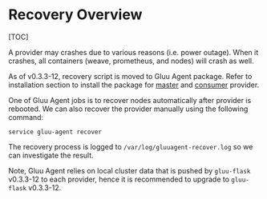 # Recovery Overview
[TOC]

A provider may crashes due to various reasons (i.e. power outage).
When it crashes, all containers (weave, prometheus, and nodes) will crash as well.

As of v0.3.3-12, recovery script is moved to Gluu Agent package.
Refer to installation section to install the package for [master](../installation/#installing-gluu-agent-on-master-provider) and [consumer](../installation/#installing-gluu-agent-on-consumer-provider) provider.

One of Gluu Agent jobs is to recover nodes automatically after provider is rebooted.
We can also recover the provider manually using the following command:

    service gluu-agent recover

The recovery process is logged to `/var/log/gluuagent-recover.log` so we can investigate the result.

Note, Gluu Agent relies on local cluster data that is pushed by `gluu-flask` v0.3.3-12 to each provider,
hence it is recommended to upgrade to `gluu-flask` v0.3.3-12.
